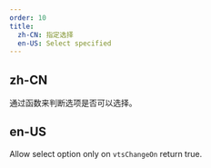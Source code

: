 ```yaml
---
order: 10
title:
  zh-CN: 指定选择
  en-US: Select specified
---
```


## zh-CN

通过函数来判断选项是否可以选择。

## en-US

Allow select option only on `vtsChangeOn` return true.

